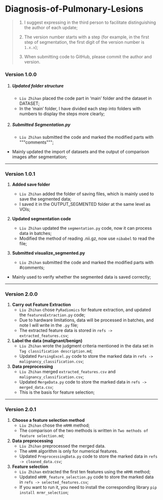 # Diagnosis-of-Pulmonary-Lesions

> 1. I suggest expressing in the third person to facilitate distinguishing the author of each update;
>
> 2. The version number starts with a step (for example, in the first step of segmentation, the first digit of the version number is `1.x.x`);
>
> 3. When submitting code to GitHub, please commit the author and version.



### Version 1.0.0

1. ##### Updated folder structure

     - `Liu Zhihan` placed the code part in ‘main’ folder and the dataset in DATASET;
     - In the ‘main’ folder, I have divided each step into folders with numbers to display the steps more clearly;

2. ##### Submitted Segmentation.py

     - `Liu Zhihan` submitted the code and marked the modified parts with """comments""";
- Mainly updated the import of datasets and the output of comparison images after segmentation;



------

### Version 1.0.1

1. **Added save folder**
     - `Liu Zhihan` added the folder of saving files, which is mainly used to save the segmented data;
     - I saved it in the OUTPUT_SEGMENTED folder at the same level as VOIs;
2. **Updated segmentation code**

   - `Liu Zhihan` updated the `segmentation.py` code, now it can process data in batches;
   - Modified the method of reading .nii.gz, now use `nibabel` to read the file;
3. **Submitted visualize_segmented.py**

     - `Liu Zhihan` submitted the code and marked the modified parts with #comments;
- Mainly used to verify whether the segmented data is saved correctly;



------

### Version 2.0.0

1. **Carry out Feature Extraction**
   - `Liu Zhihan`  chose `PyRadiomics` for feature extraction, and updated the `featuresExtraction.py` code;
   - Due to hardware limitations, data will be processed in batches, and note I will write in the `.py` file;
   - The extracted feature data is stored in `refs -> extracted_features.csv`;
2. **Label the data (malignant/benign)**
   - `Liu Zhihan`  wrote the judgment criteria mentioned in the data set in `Tag classification description.md`;
   - Updated `ParsingExcel.py` code to store the marked data in `refs -> malignancy_classification.csv`;
3. **Data preprocessing**
   - `Liu Zhihan` merged `extracted_features.csv` and `malignancy_classification.csv`;
   - Updated `MergeData.py` code to store the marked data in `refs -> merged_data.csv`;
   - This is the basis for feature selection;



------

### Version 2.0.1

1. **Choose a feature selection method**
   - `Liu Zhihan`  chose the `mRMR` method;
   - The comparison of the two methods is written in `Two methods of feature selection.md`;
2. **Data preprocessing**
   - `Liu Zhihan` preprocessed the merged data.
   - The `mRMR` algorithm is only for numerical features.
   - Updated `PreprocessingData.py` code to store the marked data in `refs -> cleaned_data.csv`;
3. **Feature selection**
   - `Liu Zhihan` extracted the first ten features using the `mRMR` method;
   - Updated `mRMR_feature_selection.py` code to store the marked data in `refs -> selected_features.csv`;
   - If you want to run it, you need to install the corresponding library `pip install mrmr_selection`;

